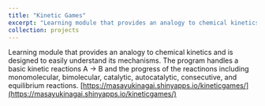 ```yaml
---
title: "Kinetic Games"
excerpt: "Learning module that provides an analogy to chemical kinetics and is designed to easily understand its mechanisms. The program handles a basic kinetic reactions A → B and the progress of the reactinons including monomolecular, bimolecular, catalytic, autocatalytic, consecutive, and equilibrium reactions. [https://masayukinagai.shinyapps.io/kineticgames/](https://masayukinagai.shinyapps.io/kineticgames/)"
collection: projects
---
```


Learning module that provides an analogy to chemical kinetics and is designed to easily understand its mechanisms. The program handles a basic kinetic reactions A → B and the progress of the reactinons including monomolecular, bimolecular, catalytic, autocatalytic, consecutive, and equilibrium reactions. [https://masayukinagai.shinyapps.io/kineticgames/](https://masayukinagai.shinyapps.io/kineticgames/)
